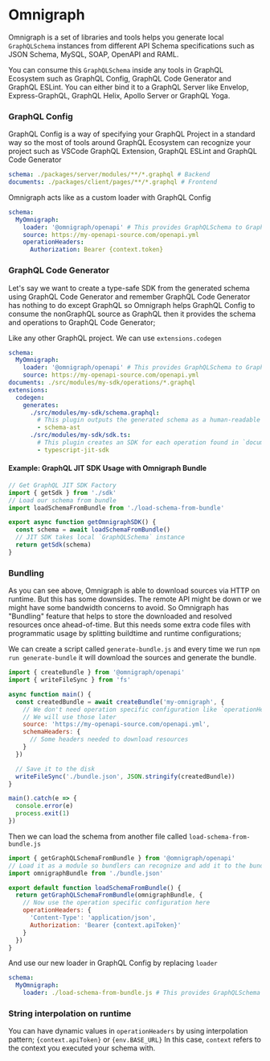# Omnigraph

Omnigraph is a set of libraries and tools helps you generate local `GraphQLSchema` instances from different API Schema specifications such as JSON Schema, MySQL, SOAP, OpenAPI and RAML.

You can consume this `GraphQLSchema` inside any tools in GraphQL Ecosystem such as GraphQL Config, GraphQL Code Generator and GraphQL ESLint. You can either bind it to a GraphQL Server like Envelop, Express-GraphQL, GraphQL Helix, Apollo Server or GraphQL Yoga.

### GraphQL Config

GraphQL Config is a way of specifying your GraphQL Project in a standard way so the most of tools around GraphQL Ecosystem can recognize your project such as VSCode GraphQL Extension, GraphQL ESLint and GraphQL Code Generator

```yml
schema: ./packages/server/modules/**/*.graphql # Backend
documents: ./packages/client/pages/**/*.graphql # Frontend
```

Omnigraph acts like as a custom loader with GraphQL Config

```yml
schema:
  MyOmnigraph:
    loader: '@omnigraph/openapi' # This provides GraphQLSchema to GraphQL Config
    source: https://my-openapi-source.com/openapi.yml
    operationHeaders:
      Authorization: Bearer {context.token}
```

### GraphQL Code Generator

Let's say we want to create a type-safe SDK from the generated schema using GraphQL Code Generator and remember GraphQL Code Generator has nothing to do except GraphQL so Omnigraph helps GraphQL Config to consume the nonGraphQL source as GraphQL then it provides the schema and operations to GraphQL Code Generator;

Like any other GraphQL project. We can use `extensions.codegen`

```yml
schema:
  MyOmnigraph:
    loader: '@omnigraph/openapi' # This provides GraphQLSchema to GraphQL Config
    source: https://my-openapi-source.com/openapi.yml
documents: ./src/modules/my-sdk/operations/*.graphql
extensions:
  codegen:
    generates:
      ./src/modules/my-sdk/schema.graphql:
        # This plugin outputs the generated schema as a human-readable SDL format
        - schema-ast
      ./src/modules/my-sdk/sdk.ts:
        # This plugin creates an SDK for each operation found in `documents`
        - typescript-jit-sdk
```

#### Example: GraphQL JIT SDK Usage with Omnigraph Bundle

```ts
// Get GraphQL JIT SDK Factory
import { getSdk } from './sdk'
// Load our schema from bundle
import loadSchemaFromBundle from './load-schema-from-bundle'

export async function getOmnigraphSDK() {
  const schema = await loadSchemaFromBundle()
  // JIT SDK takes local `GraphQLSchema` instance
  return getSdk(schema)
}
```

### Bundling

As you can see above, Omnigraph is able to download sources via HTTP on runtime. But this has some downsides. The remote API might be down or we might have some bandwidth concerns to avoid. So Omnigraph has "Bundling" feature that helps to store the downloaded and resolved resources once ahead-of-time. But this needs some extra code files with programmatic usage by splitting buildtime and runtime configurations;

We can create a script called `generate-bundle.js` and every time we run `npm run generate-bundle` it will download the sources and generate the bundle.

```js
import { createBundle } from '@omnigraph/openapi'
import { writeFileSync } from 'fs'

async function main() {
  const createdBundle = await createBundle('my-omnigraph', {
    // We don't need operation specific configuration like `operationHeaders` here
    // We will use those later
    source: 'https://my-openapi-source.com/openapi.yml',
    schemaHeaders: {
      // Some headers needed to download resources
    }
  })

  // Save it to the disk
  writeFileSync('./bundle.json', JSON.stringify(createdBundle))
}

main().catch(e => {
  console.error(e)
  process.exit(1)
})
```

Then we can load the schema from another file called `load-schema-from-bundle.js`

```js
import { getGraphQLSchemaFromBundle } from '@omnigraph/openapi'
// Load it as a module so bundlers can recognize and add it to the bundle
import omnigraphBundle from './bundle.json'

export default function loadSchemaFromBundle() {
  return getGraphQLSchemaFromBundle(omnigraphBundle, {
    // Now use the operation specific configuration here
    operationHeaders: {
      'Content-Type': 'application/json',
      Authorization: 'Bearer {context.apiToken}'
    }
  })
}
```

And use our new loader in GraphQL Config by replacing `loader`

```yml
schema:
  MyOmnigraph:
    loader: ./load-schema-from-bundle.js # This provides GraphQLSchema to GraphQL Config
```

### String interpolation on runtime

You can have dynamic values in `operationHeaders` by using interpolation pattern;
`{context.apiToken}` or `{env.BASE_URL}`
In this case, `context` refers to the context you executed your schema with.
